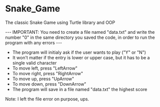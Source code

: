 # Snake_Game
The classic Snake Game using Turtle library and OOP

--- IMPORTANT: You need to create a file named "data.txt" and write the number "0" in the same directory you saved the code, in order to run the program with any errors --- 

- The program will initialy ask if the user wants to play ("Y" or "N")
- It won't matter if the entry is lower or upper case, but it has to be a single valid character
- To move left, press "LeftArrow"
- To move right, press "RightArrow"
- To move up, press "UpArrow"
- To move down, press "DownArrow"
- The program will save in a file named "data.txt" the highest score


Note: I left the file error on purpose, ups.
